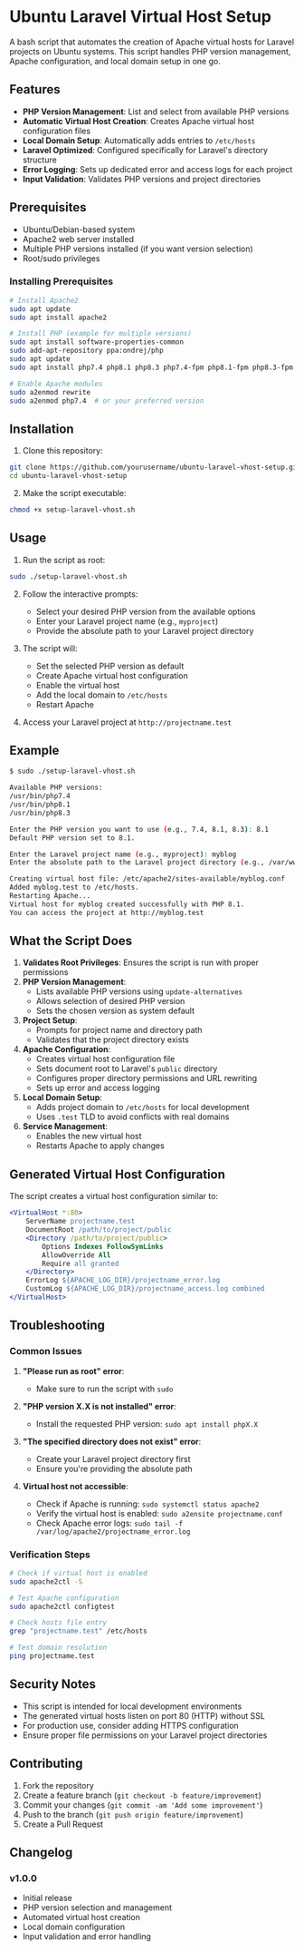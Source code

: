 # Ubuntu Laravel Virtual Host Setup

A bash script that automates the creation of Apache virtual hosts for Laravel projects on Ubuntu systems. This script handles PHP version management, Apache configuration, and local domain setup in one go.

## Features

- **PHP Version Management**: List and select from available PHP versions
- **Automatic Virtual Host Creation**: Creates Apache virtual host configuration files
- **Local Domain Setup**: Automatically adds entries to `/etc/hosts`
- **Laravel Optimized**: Configured specifically for Laravel's directory structure
- **Error Logging**: Sets up dedicated error and access logs for each project
- **Input Validation**: Validates PHP versions and project directories

## Prerequisites

- Ubuntu/Debian-based system
- Apache2 web server installed
- Multiple PHP versions installed (if you want version selection)
- Root/sudo privileges

### Installing Prerequisites

```bash
# Install Apache2
sudo apt update
sudo apt install apache2

# Install PHP (example for multiple versions)
sudo apt install software-properties-common
sudo add-apt-repository ppa:ondrej/php
sudo apt update
sudo apt install php7.4 php8.1 php8.3 php7.4-fpm php8.1-fpm php8.3-fpm

# Enable Apache modules
sudo a2enmod rewrite
sudo a2enmod php7.4  # or your preferred version
```

## Installation

1. Clone this repository:
```bash
git clone https://github.com/yourusername/ubuntu-laravel-vhost-setup.git
cd ubuntu-laravel-vhost-setup
```

2. Make the script executable:
```bash
chmod +x setup-laravel-vhost.sh
```

## Usage

1. Run the script as root:
```bash
sudo ./setup-laravel-vhost.sh
```

2. Follow the interactive prompts:
   - Select your desired PHP version from the available options
   - Enter your Laravel project name (e.g., `myproject`)
   - Provide the absolute path to your Laravel project directory

3. The script will:
   - Set the selected PHP version as default
   - Create Apache virtual host configuration
   - Enable the virtual host
   - Add the local domain to `/etc/hosts`
   - Restart Apache

4. Access your Laravel project at `http://projectname.test`

## Example

```bash
$ sudo ./setup-laravel-vhost.sh

Available PHP versions:
/usr/bin/php7.4
/usr/bin/php8.1
/usr/bin/php8.3

Enter the PHP version you want to use (e.g., 7.4, 8.1, 8.3): 8.1
Default PHP version set to 8.1.

Enter the Laravel project name (e.g., myproject): myblog
Enter the absolute path to the Laravel project directory (e.g., /var/www/myproject): /var/www/myblog

Creating virtual host file: /etc/apache2/sites-available/myblog.conf
Added myblog.test to /etc/hosts.
Restarting Apache...
Virtual host for myblog created successfully with PHP 8.1.
You can access the project at http://myblog.test
```

## What the Script Does

1. **Validates Root Privileges**: Ensures the script is run with proper permissions
2. **PHP Version Management**: 
   - Lists available PHP versions using `update-alternatives`
   - Allows selection of desired PHP version
   - Sets the chosen version as system default
3. **Project Setup**:
   - Prompts for project name and directory path
   - Validates that the project directory exists
4. **Apache Configuration**:
   - Creates virtual host configuration file
   - Sets document root to Laravel's `public` directory
   - Configures proper directory permissions and URL rewriting
   - Sets up error and access logging
5. **Local Domain Setup**:
   - Adds project domain to `/etc/hosts` for local development
   - Uses `.test` TLD to avoid conflicts with real domains
6. **Service Management**:
   - Enables the new virtual host
   - Restarts Apache to apply changes

## Generated Virtual Host Configuration

The script creates a virtual host configuration similar to:

```apache
<VirtualHost *:80>
    ServerName projectname.test
    DocumentRoot /path/to/project/public
    <Directory /path/to/project/public>
        Options Indexes FollowSymLinks
        AllowOverride All
        Require all granted
    </Directory>
    ErrorLog ${APACHE_LOG_DIR}/projectname_error.log
    CustomLog ${APACHE_LOG_DIR}/projectname_access.log combined
</VirtualHost>
```

## Troubleshooting

### Common Issues

1. **"Please run as root" error**:
   - Make sure to run the script with `sudo`

2. **"PHP version X.X is not installed" error**:
   - Install the requested PHP version: `sudo apt install phpX.X`

3. **"The specified directory does not exist" error**:
   - Create your Laravel project directory first
   - Ensure you're providing the absolute path

4. **Virtual host not accessible**:
   - Check if Apache is running: `sudo systemctl status apache2`
   - Verify the virtual host is enabled: `sudo a2ensite projectname.conf`
   - Check Apache error logs: `sudo tail -f /var/log/apache2/projectname_error.log`

### Verification Steps

```bash
# Check if virtual host is enabled
sudo apache2ctl -S

# Test Apache configuration
sudo apache2ctl configtest

# Check hosts file entry
grep "projectname.test" /etc/hosts

# Test domain resolution
ping projectname.test
```

## Security Notes

- This script is intended for local development environments
- The generated virtual hosts listen on port 80 (HTTP) without SSL
- For production use, consider adding HTTPS configuration
- Ensure proper file permissions on your Laravel project directories

## Contributing

1. Fork the repository
2. Create a feature branch (`git checkout -b feature/improvement`)
3. Commit your changes (`git commit -am 'Add some improvement'`)
4. Push to the branch (`git push origin feature/improvement`)
5. Create a Pull Request

## Changelog

### v1.0.0
- Initial release
- PHP version selection and management
- Automated virtual host creation
- Local domain configuration
- Input validation and error handling

